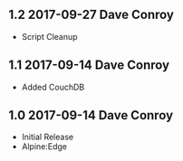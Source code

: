 ## 1.2 2017-09-27 Dave Conroy <dave at tiredofit dot ca>
* Script Cleanup

## 1.1 2017-09-14 Dave Conroy <dave at tiredofit dot ca>
* Added CouchDB

## 1.0 2017-09-14 Dave Conroy <dave at tiredofit dot ca>
* Initial Release
* Alpine:Edge
